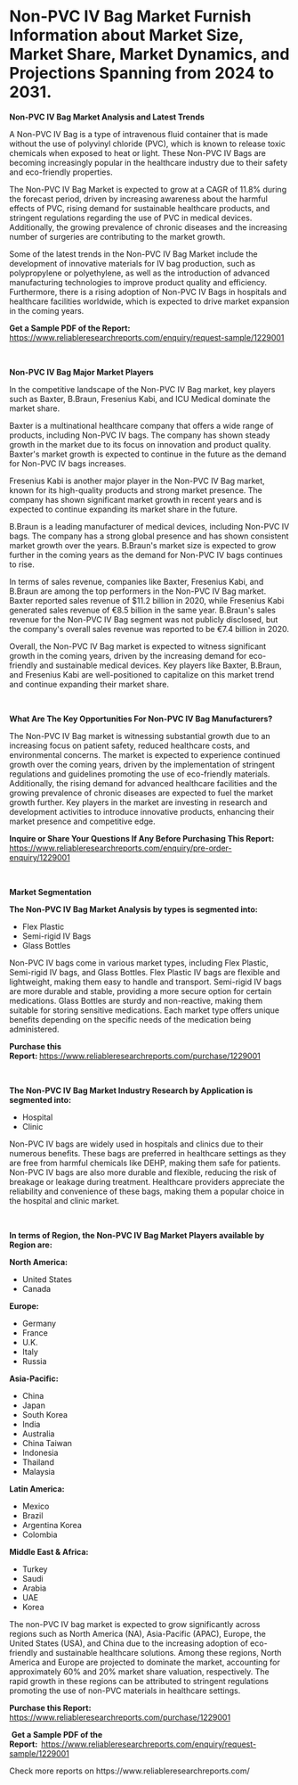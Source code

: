 <p><h1>Non-PVC IV Bag Market Furnish Information about Market Size, Market Share, Market Dynamics, and Projections Spanning from 2024 to 2031.</h1></p><p><strong>Non-PVC IV Bag Market Analysis and Latest Trends</strong></p>
<p><p>A Non-PVC IV Bag is a type of intravenous fluid container that is made without the use of polyvinyl chloride (PVC), which is known to release toxic chemicals when exposed to heat or light. These Non-PVC IV Bags are becoming increasingly popular in the healthcare industry due to their safety and eco-friendly properties.</p><p>The Non-PVC IV Bag Market is expected to grow at a CAGR of 11.8% during the forecast period, driven by increasing awareness about the harmful effects of PVC, rising demand for sustainable healthcare products, and stringent regulations regarding the use of PVC in medical devices. Additionally, the growing prevalence of chronic diseases and the increasing number of surgeries are contributing to the market growth.</p><p>Some of the latest trends in the Non-PVC IV Bag Market include the development of innovative materials for IV bag production, such as polypropylene or polyethylene, as well as the introduction of advanced manufacturing technologies to improve product quality and efficiency. Furthermore, there is a rising adoption of Non-PVC IV Bags in hospitals and healthcare facilities worldwide, which is expected to drive market expansion in the coming years.</p></p>
<p><strong>Get a Sample PDF of the Report:&nbsp;</strong> <a href="https://www.reliableresearchreports.com/enquiry/request-sample/1229001">https://www.reliableresearchreports.com/enquiry/request-sample/1229001</a></p>
<p>&nbsp;</p>
<p><strong>Non-PVC IV Bag Major Market Players</strong></p>
<p><p>In the competitive landscape of the Non-PVC IV Bag market, key players such as Baxter, B.Braun, Fresenius Kabi, and ICU Medical dominate the market share. </p><p>Baxter is a multinational healthcare company that offers a wide range of products, including Non-PVC IV bags. The company has shown steady growth in the market due to its focus on innovation and product quality. Baxter's market growth is expected to continue in the future as the demand for Non-PVC IV bags increases.</p><p>Fresenius Kabi is another major player in the Non-PVC IV Bag market, known for its high-quality products and strong market presence. The company has shown significant market growth in recent years and is expected to continue expanding its market share in the future.</p><p>B.Braun is a leading manufacturer of medical devices, including Non-PVC IV bags. The company has a strong global presence and has shown consistent market growth over the years. B.Braun's market size is expected to grow further in the coming years as the demand for Non-PVC IV bags continues to rise.</p><p>In terms of sales revenue, companies like Baxter, Fresenius Kabi, and B.Braun are among the top performers in the Non-PVC IV Bag market. Baxter reported sales revenue of $11.2 billion in 2020, while Fresenius Kabi generated sales revenue of €8.5 billion in the same year. B.Braun's sales revenue for the Non-PVC IV Bag segment was not publicly disclosed, but the company's overall sales revenue was reported to be €7.4 billion in 2020.</p><p>Overall, the Non-PVC IV Bag market is expected to witness significant growth in the coming years, driven by the increasing demand for eco-friendly and sustainable medical devices. Key players like Baxter, B.Braun, and Fresenius Kabi are well-positioned to capitalize on this market trend and continue expanding their market share.</p></p>
<p>&nbsp;</p>
<p><strong>What Are The Key Opportunities For Non-PVC IV Bag Manufacturers?</strong></p>
<p><p>The Non-PVC IV Bag market is witnessing substantial growth due to an increasing focus on patient safety, reduced healthcare costs, and environmental concerns. The market is expected to experience continued growth over the coming years, driven by the implementation of stringent regulations and guidelines promoting the use of eco-friendly materials. Additionally, the rising demand for advanced healthcare facilities and the growing prevalence of chronic diseases are expected to fuel the market growth further. Key players in the market are investing in research and development activities to introduce innovative products, enhancing their market presence and competitive edge.</p></p>
<p><strong>Inquire or Share Your Questions If Any Before Purchasing This Report:</strong> <a href="https://www.reliableresearchreports.com/enquiry/pre-order-enquiry/1229001">https://www.reliableresearchreports.com/enquiry/pre-order-enquiry/1229001</a></p>
<p>&nbsp;</p>
<p><strong>Market Segmentation</strong></p>
<p><strong>The Non-PVC IV Bag Market Analysis by types is segmented into:</strong></p>
<p><ul><li>Flex Plastic</li><li>Semi-rigid IV Bags</li><li>Glass Bottles</li></ul></p>
<p><p>Non-PVC IV bags come in various market types, including Flex Plastic, Semi-rigid IV bags, and Glass Bottles. Flex Plastic IV bags are flexible and lightweight, making them easy to handle and transport. Semi-rigid IV bags are more durable and stable, providing a more secure option for certain medications. Glass Bottles are sturdy and non-reactive, making them suitable for storing sensitive medications. Each market type offers unique benefits depending on the specific needs of the medication being administered.</p></p>
<p><strong>Purchase this Report:&nbsp;</strong><a href="https://www.reliableresearchreports.com/purchase/1229001">https://www.reliableresearchreports.com/purchase/1229001</a></p>
<p>&nbsp;</p>
<p><strong>The Non-PVC IV Bag Market Industry Research by Application is segmented into:</strong></p>
<p><ul><li>Hospital</li><li>Clinic</li></ul></p>
<p><p>Non-PVC IV bags are widely used in hospitals and clinics due to their numerous benefits. These bags are preferred in healthcare settings as they are free from harmful chemicals like DEHP, making them safe for patients. Non-PVC IV bags are also more durable and flexible, reducing the risk of breakage or leakage during treatment. Healthcare providers appreciate the reliability and convenience of these bags, making them a popular choice in the hospital and clinic market.</p></p>
<p>&nbsp;</p>
<p><strong>In terms of Region, the Non-PVC IV Bag Market Players available by Region are:</strong></p>
<p>
    <p> <strong> North America: </strong>
        <ul>
            <li>United States</li>
            <li>Canada</li>
        </ul>
        </p> 
    <p> <strong> Europe: </strong>
        <ul>
            <li>Germany</li>
            <li>France</li>
            <li>U.K.</li>
            <li>Italy</li>
            <li>Russia</li>
        </ul>
        </p> 
    <p> <strong> Asia-Pacific: </strong>
        <ul>
            <li>China</li>
            <li>Japan</li>
            <li>South Korea</li>
            <li>India</li>
            <li>Australia</li>
            <li>China Taiwan</li>
            <li>Indonesia</li>
            <li>Thailand</li>
            <li>Malaysia</li>
        </ul>
        </p> 
    <p> <strong> Latin America: </strong>
        <ul>
            <li>Mexico</li>
            <li>Brazil</li>
            <li>Argentina Korea</li>
            <li>Colombia</li>
        </ul>
        </p> 
    <p> <strong> Middle East & Africa: </strong>
        <ul>
            <li>Turkey</li>
            <li>Saudi</li>
            <li>Arabia</li>
            <li>UAE</li>
            <li>Korea</li>
        </ul>
    </p>
    </p>
<p><p>The non-PVC IV bag market is expected to grow significantly across regions such as North America (NA), Asia-Pacific (APAC), Europe, the United States (USA), and China due to the increasing adoption of eco-friendly and sustainable healthcare solutions. Among these regions, North America and Europe are projected to dominate the market, accounting for approximately 60% and 20% market share valuation, respectively. The rapid growth in these regions can be attributed to stringent regulations promoting the use of non-PVC materials in healthcare settings.</p></p>
<p><strong>Purchase this Report: </strong><a href="https://www.reliableresearchreports.com/purchase/1229001">https://www.reliableresearchreports.com/purchase/1229001</a></p>
<p>&nbsp;<strong>Get a Sample PDF of the Report:&nbsp;&nbsp;</strong><a href="https://www.reliableresearchreports.com/enquiry/request-sample/1229001">https://www.reliableresearchreports.com/enquiry/request-sample/1229001</a></p>
<p><strong></strong></p>
<p>Check more reports on https://www.reliableresearchreports.com/</p>